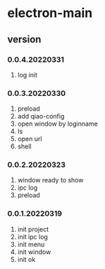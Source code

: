 # electron-main

## version
### 0.0.4.20220331
1. log init

### 0.0.3.20220330
1. preload
2. add qiao-config
3. open window by loginname
4. ls
5. open url
6. shell

### 0.0.2.20220323
1. window ready to show
2. ipc log
3. preload

### 0.0.1.20220319
1. init project
2. init ipc log
3. init menu
4. init window
5. init ok
